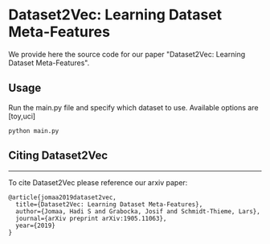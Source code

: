 # Dataset2Vec: Learning Dataset Meta-Features
We provide here the source code for our paper "Dataset2Vec: Learning Dataset Meta-Features".

## Usage
Run the main.py file and specify which dataset to use. Available options are [toy,uci]
```
python main.py 
```
## Citing Dataset2Vec
-----------

To cite Dataset2Vec please reference our arxiv paper:


```
@article{jomaa2019dataset2vec,
  title={Dataset2Vec: Learning Dataset Meta-Features},
  author={Jomaa, Hadi S and Grabocka, Josif and Schmidt-Thieme, Lars},
  journal={arXiv preprint arXiv:1905.11063},
  year={2019}
}
```
